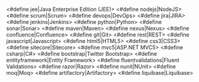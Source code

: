<#define jee|Java Enterprise Edition (JEE)>
<#define nodejs|NodeJS>
<#define scrum|Scrum>
<#define devops|DevOps>
<#define jira|JIRA>
<#define jenkins|Jenkins>
<#define python|Python>
<#define sonar|Sonar>
<#define maven|Maven>
<#define nexus|Nexus>
<#define confluence|Confluence>
<#define git|Git>
<#define rest|REST>
<#define javascript|Javascript>
<#define html5|HTML5>
<#define css3|CSS3>
<#define sitecore|Sitecore>
<#define mvc5|ASP.NET MVC5>
<#define csharp|C#>
<#define bootstrap|Twitter Bootstrap>
<#define entityframework|Entity Framework>
<#define fluentvalidations|Fluent Validations>
<#define razor|Razor>
<#define nunit|NUnit>
<#define moq|Moq>
<#define artifactory|Artifactory>
<#define liquibase|Liquibase>
